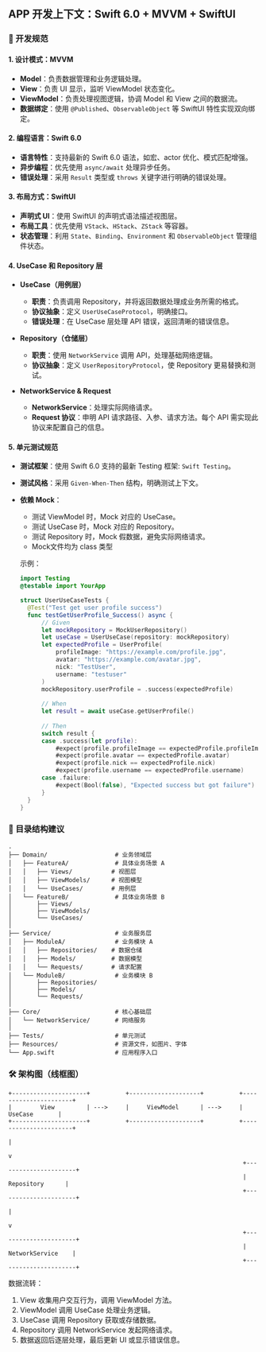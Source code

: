 ## APP 开发上下文：Swift 6.0 + MVVM + SwiftUI

### 🔧 开发规范

#### 1. 设计模式：MVVM

- **Model**：负责数据管理和业务逻辑处理。
- **View**：负责 UI 显示，监听 ViewModel 状态变化。
- **ViewModel**：负责处理视图逻辑，协调 Model 和 View 之间的数据流。
- **数据绑定**：使用 `@Published`、`ObservableObject` 等 SwiftUI 特性实现双向绑定。

#### 2. 编程语言：Swift 6.0

- **语言特性**：支持最新的 Swift 6.0 语法，如宏、actor 优化、模式匹配增强。
- **异步编程**：优先使用 `async/await` 处理异步任务。
- **错误处理**：采用 `Result` 类型或 `throws` 关键字进行明确的错误处理。

#### 3. 布局方式：SwiftUI

- **声明式 UI**：使用 SwiftUI 的声明式语法描述视图层。
- **布局工具**：优先使用 `VStack`、`HStack`、`ZStack` 等容器。
- **状态管理**：利用 `State`、`Binding`、`Environment` 和 `ObservableObject` 管理组件状态。

#### 4. UseCase 和 Repository 层

- **UseCase（用例层）**
  - **职责**：负责调用 Repository，并将返回数据处理成业务所需的格式。
  - **协议抽象**：定义 `UserUseCaseProtocol`，明确接口。
  - **错误处理**：在 UseCase 层处理 API 错误，返回清晰的错误信息。

- **Repository（仓储层）**
  - **职责**：使用 `NetworkService` 调用 API，处理基础网络逻辑。
  - **协议抽象**：定义 `UserRepositoryProtocol`，使 Repository 更易替换和测试。

- **NetworkService & Request**
  - **NetworkService**：处理实际网络请求。
  - **Request 协议**：申明 API 请求路径、入参、请求方法。每个 API 需实现此协议来配置自己的信息。

#### 5. 单元测试规范

- **测试框架**：使用 Swift 6.0 支持的最新 Testing 框架: `Swift Testing`。
- **测试风格**：采用 `Given-When-Then` 结构，明确测试上下文。
- **依赖 Mock**：
  - 测试 ViewModel 时，Mock 对应的 UseCase。
  - 测试 UseCase 时，Mock 对应的 Repository。
  - 测试 Repository 时，Mock 假数据，避免实际网络请求。
  - Mock文件均为 class 类型

  示例：
  ```swift
  import Testing
  @testable import YourApp
  
  struct UserUseCaseTests {
    @Test("Test get user profile success")
    func testGetUserProfile_Success() async {
        // Given
        let mockRepository = MockUserRepository()
        let useCase = UserUseCase(repository: mockRepository)
        let expectedProfile = UserProfile(
            profileImage: "https://example.com/profile.jpg",
            avatar: "https://example.com/avatar.jpg",
            nick: "TestUser",
            username: "testuser"
        )
        mockRepository.userProfile = .success(expectedProfile)
        
        // When
        let result = await useCase.getUserProfile()
        
        // Then
        switch result {
        case .success(let profile):
            #expect(profile.profileImage == expectedProfile.profileImage)
            #expect(profile.avatar == expectedProfile.avatar)
            #expect(profile.nick == expectedProfile.nick)
            #expect(profile.username == expectedProfile.username)
        case .failure:
            #expect(Bool(false), "Expected success but got failure")
        }
    }
  }
  ```
  
### 📂 目录结构建议

```
.
├── Domain/                   # 业务领域层
│   ├── FeatureA/             # 具体业务场景 A
│   │   ├── Views/           # 视图层
│   │   ├── ViewModels/      # 视图模型
│   │   └── UseCases/        # 用例层
│   └── FeatureB/             # 具体业务场景 B
│       ├── Views/
│       ├── ViewModels/
│       └── UseCases/
│
├── Service/                  # 业务服务层
│   ├── ModuleA/              # 业务模块 A
│   │   ├── Repositories/    # 数据仓储
│   │   ├── Models/          # 数据模型
│   │   └── Requests/        # 请求配置
│   └── ModuleB/              # 业务模块 B
│       ├── Repositories/
│       ├── Models/
│       └── Requests/
│
├── Core/                     # 核心基础层
│   └── NetworkService/       # 网络服务
│
├── Tests/                    # 单元测试
├── Resources/                # 资源文件，如图片、字体
└── App.swift                 # 应用程序入口
```

### 🛠️ 架构图（线框图）

```
+---------------------+          +--------------------+          +----------------------+
|        View         | --->     |     ViewModel      | --->     |        UseCase       |
+---------------------+          +--------------------+          +----------------------+
                                                                                   |
                                                                                   v
                                                                  +----------------------+
                                                                  |      Repository      |
                                                                  +----------------------+
                                                                                   |
                                                                                   v
                                                                  +----------------------+
                                                                  |    NetworkService    |
                                                                  +----------------------+
```

数据流转：
1. View 收集用户交互行为，调用 ViewModel 方法。
2. ViewModel 调用 UseCase 处理业务逻辑。
3. UseCase 调用 Repository 获取或存储数据。
4. Repository 调用 NetworkService 发起网络请求。
5. 数据返回后逐层处理，最后更新 UI 或显示错误信息。


